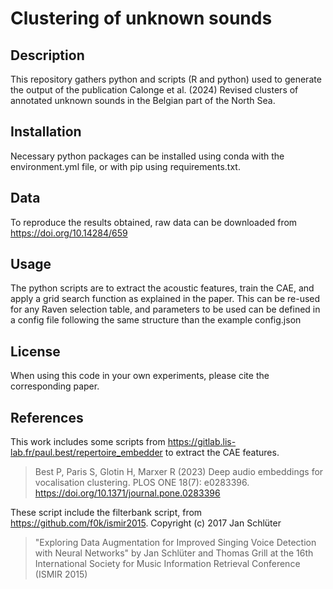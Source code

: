 # Clustering of unknown sounds
## Description
This repository gathers python and scripts (R and python) used to generate the output of the publication Calonge et al. (2024) Revised clusters of annotated unknown sounds in the Belgian part of the North Sea. 

## Installation
Necessary python packages can be installed using conda with the environment.yml file, or with pip using requirements.txt.

## Data
To reproduce the results obtained, raw data can be downloaded from https://doi.org/10.14284/659 

## Usage
The python scripts are to extract the acoustic features, train the CAE, and apply a grid search function as explained in the paper. 
This can be re-used for any Raven selection table, and parameters to be used can be defined in a config file following the same structure than the example config.json

## License
When using this code in your own experiments, please cite the corresponding paper.

## References
This work includes some scripts from https://gitlab.lis-lab.fr/paul.best/repertoire_embedder to extract the CAE features. 
> Best P, Paris S, Glotin H, Marxer R (2023) Deep audio embeddings for vocalisation clustering. PLOS ONE 18(7): e0283396. https://doi.org/10.1371/journal.pone.0283396

These script include the filterbank script, from https://github.com/f0k/ismir2015. Copyright (c) 2017 Jan Schlüter
> "Exploring Data Augmentation for Improved Singing Voice Detection with Neural Networks" by Jan Schlüter and Thomas Grill at the 16th International Society for Music Information Retrieval Conference (ISMIR 2015)
